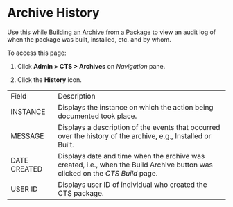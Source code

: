 # Archive History

<div class="use">

Use this while [Building an Archive from a
Package](../Use_Cases/Build_an_Archive_from_a_Package.htm) to view an
audit log of when the package was built, installed, etc. and by whom.

</div>

To access this page:

1.  Click **Admin \> CTS \> Archives** on *Navigation* pane.

2.  Click the **History**
icon.

|              |                                                                                                                               |
| ------------ | ----------------------------------------------------------------------------------------------------------------------------- |
| Field        | Description                                                                                                                   |
| INSTANCE     | Displays the instance on which the action being documented took place.                                                        |
| MESSAGE      | Displays a description of the events that occurred over the history of the archive, e.g., Installed or Built.                 |
| DATE CREATED | Displays date and time when the archive was created, i.e., when the Build Archive button was clicked on the *CTS Build* page. |
| USER ID      | Displays user ID of individual who created the CTS package.                                                                   |
